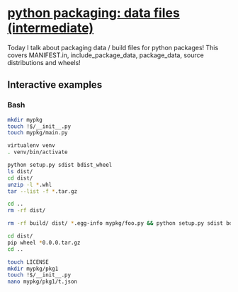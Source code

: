 # [python packaging: data files (intermediate)](https://youtu.be/bfyIrX4_yL8)

Today I talk about packaging data / build files for python packages!  This covers MANIFEST.in, include_package_data, package_data, source distributions and wheels!

## Interactive examples

### Bash

```bash
mkdir mypkg
touch !$/__init__.py
touch mypkg/main.py

virtualenv venv
. venv/bin/activate

python setup.py sdist bdist_wheel
ls dist/
cd dist/
unzip -l *.whl
tar --list -f *.tar.gz

cd ..
rm -rf dist/

rm -rf build/ dist/ *.egg-info mypkg/foo.py && python setup.py sdist bdist_wheel && unzip -l dist/*.whl && tar --list -f dist/*.tar.gz

cd dist/
pip wheel *0.0.0.tar.gz
cd ..

touch LICENSE
mkdir mypkg/pkg1
touch !$/__init__.py
nano mypkg/pkg1/t.json
```

